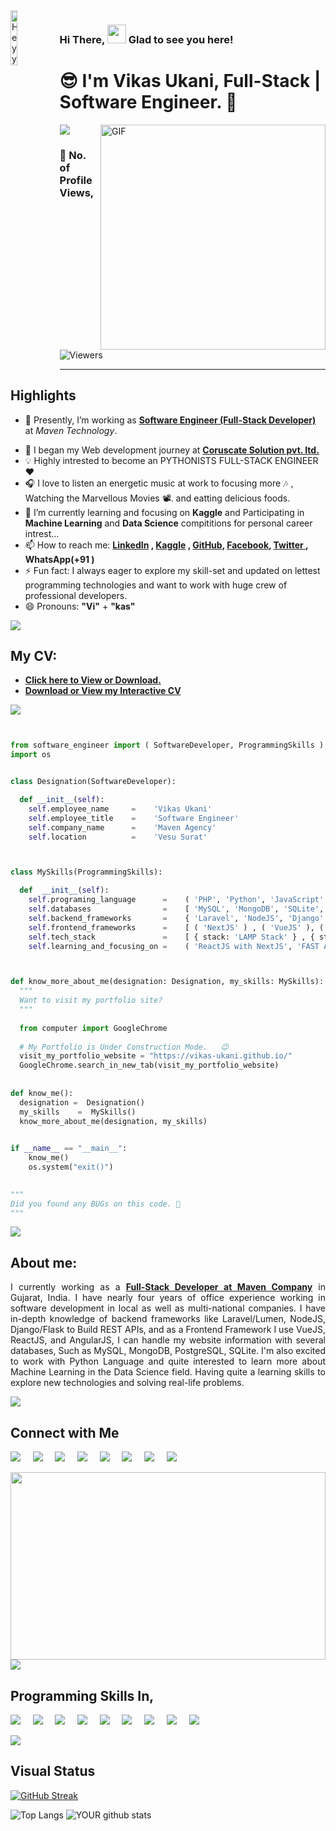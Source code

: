 <img align="left" src="https://thaddeus-segura.com/wp-content/uploads/2020/07/f16d4dd5aa05c3754fd0b359d487cce64f6252730a7cc435f3f37a13e53e2e59.0.png" alt="Heyy" width="15%" />

### Hi There, <img src="https://raw.githubusercontent.com/iampavangandhi/iampavangandhi/master/gifs/Hi.gif" width="30px" >   Glad to see you here!

# 😎 I'm **Vikas Ukani**, Full-Stack | Software Engineer. 🔰 

<!-- 

<div class="text-danger"> <b> Thanks to Reach out My Page here, </b> </div> -->

<!--  https://user-images.githubusercontent.com/57037068/88589670-8c77e580-d06a-11ea-8067-696c17a6a496.gif   -->

<img src="https://raw.githubusercontent.com/andreasbm/readme/master/assets/lines/water.png" />



<img align="right" alt="GIF" src="https://gifimage.net/wp-content/uploads/2018/06/trabajo-gif-4.gif" width="360"/>


### :eyes: No. of Profile Views,
<img alt="Viewers" src="https://komarev.com/ghpvc/?username=vikas-ukani&color=green&style=flat-square"/>
<!-- Place this tag where you want the button to render. -->
<!-- <a class="github-button" href="https://github.com/vikas-ukani" data-color-scheme="no-preference: dark; light: light; dark: dark;" data-size="large" aria-label="Follow @vikas-ukani on GitHub">Follow @vikas-ukani</a> -->

<!-- <img src="https://raw.githubusercontent.com/andreasbm/readme/master/assets/lines/colored.png" /> -->
<hr />

## Highlights

<ul>
 
 <li> <p class="text-align: justify;">🔭 Presently, I’m working as <a href="https://www.linkedin.com/in/vikas-ukani-a02499167/"><b>Software Engineer (Full-Stack Developer)</b></a> at <i>Maven Technology</i>.</p></li>
 <li> 💼 I began my Web development journey at <a href="https://www.coruscatesolution.com/"><b>Coruscate Solution pvt. ltd.</b></a> </li>
 
 <li> 💡 Highly intrested to become an PYTHONISTS FULL-STACK ENGINEER ❤️</li>
 <li> 🎧 I love to listen an energetic music at work to focusing more 🎶 , Watching the Marvellous Movies 📽️. and eatting delicious foods.</li>
 
 <li> 🌱 I’m currently learning and focusing on <b>Kaggle</b> and Participating in <b>Machine Learning</b> and <b>Data Science</b> compititions for personal career intrest...</li>
 <li> 📫 How to reach me: <b> <a href="https://www.linkedin.com/in/vikas-ukani-a02499167/" target="_blank" class="text-primary"> LinkedIn</a> , <a href="https://www.kaggle.com/vikasukani" target="_blank" class="text-info"> Kaggle</a> , <a href="https://github.com/vikas-ukani" target="_blank" class="text-dark"> GitHub</a>,  <a href="https://www.facebook.com/UknaiVikas" target="_blank" class="text-success"> Facebook</a>, <a href="https://twitter.com/vikas_ukani5" target="_blank" class="text-dark"> Twitter </a>, WhatsApp(+91 )</b> </li>
 
  <li> ⚡ Fun fact: I always eager to explore my skill-set and updated on lettest programming technologies and want to work with huge crew of professional developers.</li>
  <li> 😄 Pronouns: <b>"Vi"</b> + <b>"kas"</b> </li>
  
</ul>

<img src="https://raw.githubusercontent.com/andreasbm/readme/master/assets/lines/dark.png" />


## My CV: 
<ul>
 <li> <b><a href="https://drive.google.com/file/d/1WmfPSKGoWq7TyBJYWngpACDm5QZmqdrE/view?usp=sharing" alt="Vikas Ukani Resume" > Click here to View or Download.</a></b> <br /> </li>
 
 <li> <b><a href="https://venngage.net/ps/JQiLZhVP6AM/vikas-ukani-laravel-full-stack-developer-resume" alt="Vikas Ukani Resume" > Download or View my Interactive CV</a></b> </li>

</ul>

<img src="https://raw.githubusercontent.com/andreasbm/readme/master/assets/lines/colored.png" />

``` python


from software_engineer import ( SoftwareDeveloper, ProgrammingSkills )
import os


class Designation(SoftwareDeveloper):

  def __init__(self):
    self.employee_name     =    'Vikas Ukani'
    self.employee_title    =    'Software Engineer'
    self.company_name      =    'Maven Agency'
    self.location          =    'Vesu Surat'  



class MySkills(ProgrammingSkills):

  def  __init__(self):
    self.programing_language      =    ( 'PHP', 'Python', 'JavaScript' )
    self.databases                =    [ 'MySQL', 'MongoDB', 'SQLite', 'PostgreSQL' ]
    self.backend_frameworks       =    { 'Laravel', 'NodeJS', 'Django' }
    self.frontend_frameworks      =    [ ( 'NextJS' ) , ( 'VueJS' ), ( 'ReactJS' ), ( 'AngularJS' )  ]  
    self.tech_stack               =    [ { stack: 'LAMP Stack' } , { stack : "WAMP Stack" } ]
    self.learning_and_focusing_on =    ( 'ReactJS with NextJS', 'FAST API', 'Django', 'AWS Services', 'CI & CD Development' )



def know_more_about_me(designation: Designation, my_skills: MySkills):
  """
  Want to visit my portfolio site?
  """
  
  from computer import GoogleChrome
  
  # My Portfolio is Under Construction Mode.   😉 
  visit_my_portfolio_website = "https://vikas-ukani.github.io/"
  GoogleChrome.search_in_new_tab(visit_my_portfolio_website)
 
  
def know_me():
  designation =  Designation()
  my_skills    =  MySkills()
  know_more_about_me(designation, my_skills)
  

if __name__ == "__main__":
    know_me()
    os.system("exit()")
    

"""
Did you found any BUGs on this code. 🤔
"""
```

 
<!-- - ⚡ Fun fact: ... -->
<!-- - 👯 I’m looking to collaborate on ... -->
<!-- - 🤔 I’m looking for help with ... -->
<!-- - 💬 Ask me about ... -->

<img src="https://raw.githubusercontent.com/andreasbm/readme/master/assets/lines/dark.png" />


## About me: 

<p style="text-align: justify;">
I currently working as a <a href="https://www.linkedin.com/in/vikas-ukani-a02499167/"><b>Full-Stack Developer at Maven Company</b></a> in Gujarat, India. I have nearly four years of office experience working in software development in local as well as multi-national companies. I have in-depth knowledge of backend frameworks like Laravel/Lumen, NodeJS, Django/Flask to Build REST APIs, and as a Frontend Framework I use VueJS, ReactJS, and AngularJS, I can handle my website information with several databases, Such as MySQL, MongoDB, PostgreSQL, SQLite. I'm also excited to work with Python Language and quite interested to learn more about Machine Learning in the Data Science field. Having quite a learning skills to explore new technologies and solving real-life problems.
</p>

 
<img src="https://raw.githubusercontent.com/andreasbm/readme/master/assets/lines/rainbow.png" />

## Connect with Me

[<img src="https://img.shields.io/badge/linkedin-%230077B5.svg?&style=for-the-badge&logo=linkedin&logoColor=white" />](https://www.linkedin.com/in/vikas-ukani-a02499167/)          &nbsp;  &nbsp;          [<img src="https://img.shields.io/badge/Stackoverflow-%fd75454.svg?&style=for-the-badge&logo=stackoverflow&color=red&logoColor=white" />](https://stackoverflow.com/users/8744576/vikas-ukani)          &nbsp;  &nbsp;          [<img src="https://img.shields.io/badge/Kaggle-%2320BEFF.svg?&style=for-the-badge&logo=Kaggle&color=yellow&logoColor=white" />](https://www.kaggle.com/vikasukani)          &nbsp;  &nbsp;          [<img src="https://img.shields.io/badge/facebook-blue?style=for-the-badge&logo=facebook&logoColor=white" />](https://www.facebook.com/UknaiVikas)          &nbsp;  &nbsp;          [<img src="https://img.shields.io/badge/twitter-%2320BEFF.svg?&style=for-the-badge&logo=twitter&logoColor=white" />](https://twitter.com/vikas_ukani5)    &nbsp;  &nbsp;          [<img src="https://img.shields.io/badge/github-%FFFFFF.svg?&style=for-the-badge&logo=github&color=black&logoColor=white" />](https://sourcerer.io/vikas-ukani)          &nbsp;  &nbsp;          [<img src="https://img.shields.io/badge/stackexchange-%ca64564.svg?&style=for-the-badge&logo=stackexchange&color=orange&logoColor=white" />](https://datascience.stackexchange.com/users/101318/vikas-ukani)          &nbsp;  &nbsp;          [<img src="https://img.shields.io/badge/dataquest-%ca64564.svg?&style=for-the-badge&logo=dataquest&color=purple&logoColor=white" />](https://app.dataquest.io/profile/vikas123)    


<img src="https://github.com/vikas-ukani/vikas-ukani/blob/master/violine.gif" height=300 width="100%" />

<img src="https://raw.githubusercontent.com/andreasbm/readme/master/assets/lines/dark.png" />


## Programming Skills In,
<img src="https://img.shields.io/badge/PHP-%233776AB.svg?&style=for-the-badge&logo=php&logoColor=white" />  &nbsp;  &nbsp;  <img src="https://img.shields.io/badge/laraveljs-%23D00000.svg?&style=for-the-badge&logo=laraveljs&logoColor=white" />    &nbsp; &nbsp;  <img src="https://img.shields.io/badge/reactjs-%233756AB.svg?&style=for-the-badge&logo=react&logoColor=white" />    &nbsp; &nbsp; <img src="https://img.shields.io/badge/vuejs-%23FCC624.svg?&style=for-the-badge&logo=vuejs&logoColor=white" />   &nbsp; &nbsp;      <img src="https://img.shields.io/badge/Python-%FFFFFF.svg?&style=for-the-badge&logo=python&logoColor=white" />  &nbsp; &nbsp;  <img src="https://img.shields.io/badge/javascript-%23D00000.svg?&style=for-the-badge&logo=javascript&logoColor=white" />  &nbsp; &nbsp;  <img src="https://img.shields.io/badge/Linux-%23FCC624.svg?&style=for-the-badge&logo=Linux&logoColor=white" />   &nbsp; &nbsp;      <img src="https://img.shields.io/badge/mysql-%FFFFFF.svg?&style=for-the-badge&logo=mysql&logoColor=white" />    &nbsp; &nbsp;      <img src="https://img.shields.io/badge/mongodb-%23FF00AA.svg?&style=for-the-badge&logo=mysql&logoColor=white" /> 

<img src="https://raw.githubusercontent.com/andreasbm/readme/master/assets/lines/colored.png" />

## Visual Status

[![GitHub Streak](https://github-readme-streak-stats.herokuapp.com/?user=vikas-ukani&theme=radical)](https://git.io/streak-stats)

![Top Langs](https://github-readme-stats.vercel.app/api/top-langs/?username=vikas-ukani&show_icons=true&theme=radical) ![YOUR github stats](https://github-readme-stats.vercel.app/api?username=vikas-ukani&show_icons=true&theme=radical)
<!-- [![Vikas Ukani's wakatime stats](https://github-readme-stats.vercel.app/api/wakatime?username=vikas-ukani)](https://github.com/vikas-ukani/github-readme-stats) -->


